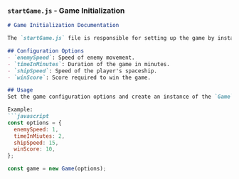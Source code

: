 
### `startGame.js` - Game Initialization
```markdown
# Game Initialization Documentation

The `startGame.js` file is responsible for setting up the game by instantiating the `Game` class with specific configuration options.

## Configuration Options
- `enemySpeed`: Speed of enemy movement.
- `timeInMinutes`: Duration of the game in minutes.
- `shipSpeed`: Speed of the player's spaceship.
- `winScore`: Score required to win the game.

## Usage
Set the game configuration options and create an instance of the `Game` class.

Example:
```javascript
const options = {
  enemySpeed: 1,
  timeInMiutes: 2,
  shipSpeed: 15,
  winScore: 10,
};

const game = new Game(options);
